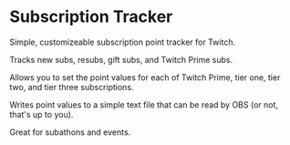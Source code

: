 # Subscription Tracker

Simple, customizeable subscription point tracker for Twitch.

Tracks new subs, resubs, gift subs, and Twitch Prime subs.

Allows you to set the point values for each of Twitch Prime, tier one, tier two, and tier three subscriptions.

Writes point values to a simple text file that can be read by OBS (or not, that's up to you).

Great for subathons and events.
